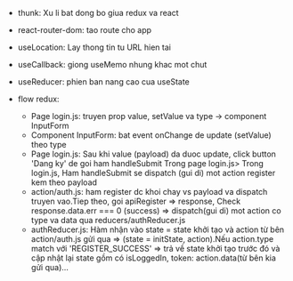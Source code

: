 - thunk: Xu li bat dong bo giua redux va react
- react-router-dom: tao route cho app
- useLocation: Lay thong tin tu URL hien tai
- useCallback: giong useMemo nhung khac mot chut
- useReducer: phien ban nang cao cua useState

- flow redux:
  - Page login.js: truyen prop value, setValue va type -> component InputForm
  - Component InputForm: bat event onChange de update (setValue) theo type
  - Page login.js: Sau khi value (payload) da duoc update, click button 'Dang ky' de goi ham handleSubmit Trong page login.js> Trong login.js, Ham handleSubmit se dispatch (gui di) mot action register kem theo payload
  - action/auth.js: ham register dc khoi chay vs payload va dispatch truyen vao.Tiep theo, goi apiRegister => response, Check response.data.err === 0 (success) => dispatch(gui di) mot action co type va data qua reducers/authReducer.js
  - authReducer.js: Hàm nhận vào state = state khởi tạo và action từ bên action/auth.js gửi qua => (state = initState, action).Nếu action.type match với 'REGISTER_SUCCESS' => trả về state khởi tạo trước đó và cập nhật lại state gồm có isLoggedIn, token: action.data(từ bên kia gửi qua)...
